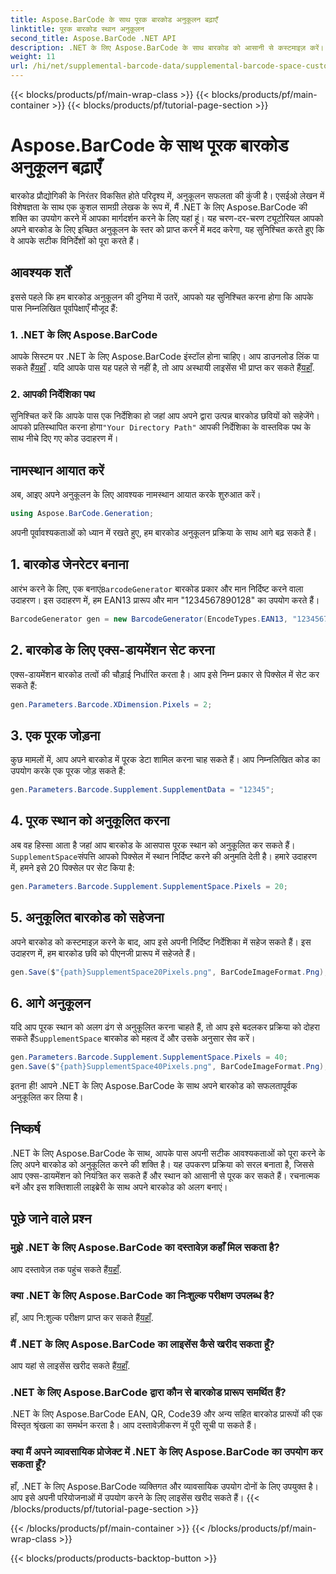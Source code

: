```yaml
---
title: Aspose.BarCode के साथ पूरक बारकोड अनुकूलन बढ़ाएँ
linktitle: पूरक बारकोड स्थान अनुकूलन
second_title: Aspose.BarCode .NET API
description: .NET के लिए Aspose.BarCode के साथ बारकोड को आसानी से कस्टमाइज़ करें। एक्स-आयाम और पूरक स्थान को नियंत्रित करें। निःशुल्क परीक्षण आज़माएँ!
weight: 11
url: /hi/net/supplemental-barcode-data/supplemental-barcode-space-customization/
---
```


{{< blocks/products/pf/main-wrap-class >}}
{{< blocks/products/pf/main-container >}}
{{< blocks/products/pf/tutorial-page-section >}}

# Aspose.BarCode के साथ पूरक बारकोड अनुकूलन बढ़ाएँ


बारकोड प्रौद्योगिकी के निरंतर विकसित होते परिदृश्य में, अनुकूलन सफलता की कुंजी है। एसईओ लेखन में विशेषज्ञता के साथ एक कुशल सामग्री लेखक के रूप में, मैं .NET के लिए Aspose.BarCode की शक्ति का उपयोग करने में आपका मार्गदर्शन करने के लिए यहां हूं। यह चरण-दर-चरण ट्यूटोरियल आपको अपने बारकोड के लिए इच्छित अनुकूलन के स्तर को प्राप्त करने में मदद करेगा, यह सुनिश्चित करते हुए कि वे आपके सटीक विनिर्देशों को पूरा करते हैं।

## आवश्यक शर्तें

इससे पहले कि हम बारकोड अनुकूलन की दुनिया में उतरें, आपको यह सुनिश्चित करना होगा कि आपके पास निम्नलिखित पूर्वापेक्षाएँ मौजूद हैं:

### 1. .NET के लिए Aspose.BarCode

 आपके सिस्टम पर .NET के लिए Aspose.BarCode इंस्टॉल होना चाहिए। आप डाउनलोड लिंक पा सकते हैं[यहाँ](https://releases.aspose.com/barcode/net/) . यदि आपके पास यह पहले से नहीं है, तो आप अस्थायी लाइसेंस भी प्राप्त कर सकते हैं[यहाँ](https://purchase.aspose.com/temporary-license/).

### 2. आपकी निर्देशिका पथ

सुनिश्चित करें कि आपके पास एक निर्देशिका हो जहां आप अपने द्वारा उत्पन्न बारकोड छवियों को सहेजेंगे। आपको प्रतिस्थापित करना होगा`"Your Directory Path"` आपकी निर्देशिका के वास्तविक पथ के साथ नीचे दिए गए कोड उदाहरण में।

## नामस्थान आयात करें

अब, आइए अपने अनुकूलन के लिए आवश्यक नामस्थान आयात करके शुरुआत करें।

```csharp
using Aspose.BarCode.Generation;
```

अपनी पूर्वावश्यकताओं को ध्यान में रखते हुए, हम बारकोड अनुकूलन प्रक्रिया के साथ आगे बढ़ सकते हैं।

## 1. बारकोड जेनरेटर बनाना

 आरंभ करने के लिए, एक बनाएं`BarcodeGenerator` बारकोड प्रकार और मान निर्दिष्ट करने वाला उदाहरण। इस उदाहरण में, हम EAN13 प्रारूप और मान "1234567890128" का उपयोग करते हैं।

```csharp
BarcodeGenerator gen = new BarcodeGenerator(EncodeTypes.EAN13, "1234567890128");
```

## 2. बारकोड के लिए एक्स-डायमेंशन सेट करना

एक्स-डायमेंशन बारकोड तत्वों की चौड़ाई निर्धारित करता है। आप इसे निम्न प्रकार से पिक्सेल में सेट कर सकते हैं:

```csharp
gen.Parameters.Barcode.XDimension.Pixels = 2;
```

## 3. एक पूरक जोड़ना

कुछ मामलों में, आप अपने बारकोड में पूरक डेटा शामिल करना चाह सकते हैं। आप निम्नलिखित कोड का उपयोग करके एक पूरक जोड़ सकते हैं:

```csharp
gen.Parameters.Barcode.Supplement.SupplementData = "12345";
```

## 4. पूरक स्थान को अनुकूलित करना

 अब वह हिस्सा आता है जहां आप बारकोड के आसपास पूरक स्थान को अनुकूलित कर सकते हैं।`SupplementSpace`संपत्ति आपको पिक्सेल में स्थान निर्दिष्ट करने की अनुमति देती है। हमारे उदाहरण में, हमने इसे 20 पिक्सेल पर सेट किया है:

```csharp
gen.Parameters.Barcode.Supplement.SupplementSpace.Pixels = 20;
```

## 5. अनुकूलित बारकोड को सहेजना

अपने बारकोड को कस्टमाइज़ करने के बाद, आप इसे अपनी निर्दिष्ट निर्देशिका में सहेज सकते हैं। इस उदाहरण में, हम बारकोड छवि को पीएनजी प्रारूप में सहेजते हैं।

```csharp
gen.Save($"{path}SupplementSpace20Pixels.png", BarCodeImageFormat.Png);
```

## 6. आगे अनुकूलन

 यदि आप पूरक स्थान को अलग ढंग से अनुकूलित करना चाहते हैं, तो आप इसे बदलकर प्रक्रिया को दोहरा सकते हैं`SupplementSpace` बारकोड को महत्व दें और उसके अनुसार सेव करें।

```csharp
gen.Parameters.Barcode.Supplement.SupplementSpace.Pixels = 40;
gen.Save($"{path}SupplementSpace40Pixels.png", BarCodeImageFormat.Png);
```

इतना ही! आपने .NET के लिए Aspose.BarCode के साथ अपने बारकोड को सफलतापूर्वक अनुकूलित कर लिया है।

## निष्कर्ष

.NET के लिए Aspose.BarCode के साथ, आपके पास अपनी सटीक आवश्यकताओं को पूरा करने के लिए अपने बारकोड को अनुकूलित करने की शक्ति है। यह उपकरण प्रक्रिया को सरल बनाता है, जिससे आप एक्स-डायमेंशन को नियंत्रित कर सकते हैं और स्थान को आसानी से पूरक कर सकते हैं। रचनात्मक बनें और इस शक्तिशाली लाइब्रेरी के साथ अपने बारकोड को अलग बनाएं।

## पूछे जाने वाले प्रश्न

### मुझे .NET के लिए Aspose.BarCode का दस्तावेज़ कहाँ मिल सकता है?
 आप दस्तावेज़ तक पहुंच सकते हैं[यहाँ](https://reference.aspose.com/barcode/net/).

### क्या .NET के लिए Aspose.BarCode का निःशुल्क परीक्षण उपलब्ध है?
 हाँ, आप नि:शुल्क परीक्षण प्राप्त कर सकते हैं[यहाँ](https://releases.aspose.com/).

### मैं .NET के लिए Aspose.BarCode का लाइसेंस कैसे खरीद सकता हूँ?
 आप यहां से लाइसेंस खरीद सकते हैं[यहाँ](https://purchase.aspose.com/buy).

### .NET के लिए Aspose.BarCode द्वारा कौन से बारकोड प्रारूप समर्थित हैं?
.NET के लिए Aspose.BarCode EAN, QR, Code39 और अन्य सहित बारकोड प्रारूपों की एक विस्तृत श्रृंखला का समर्थन करता है। आप दस्तावेज़ीकरण में पूरी सूची पा सकते हैं।

### क्या मैं अपने व्यावसायिक प्रोजेक्ट में .NET के लिए Aspose.BarCode का उपयोग कर सकता हूँ?
हाँ, .NET के लिए Aspose.BarCode व्यक्तिगत और व्यावसायिक उपयोग दोनों के लिए उपयुक्त है। आप इसे अपनी परियोजनाओं में उपयोग करने के लिए लाइसेंस खरीद सकते हैं।
{{< /blocks/products/pf/tutorial-page-section >}}

{{< /blocks/products/pf/main-container >}}
{{< /blocks/products/pf/main-wrap-class >}}

{{< blocks/products/products-backtop-button >}}
